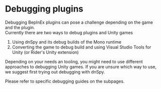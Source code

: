 # Debugging plugins

Debugging BepInEx plugins can pose a challenge depending on the game and the plugin.  
Currently there are two ways to debug plugins and Unity games

1. Using dnSpy and its debug builds of the Mono runtime
2. Converting the game to debug build and using Visual Studio Tools for Unity (or Rider's Unity extension) 

Depending on your needs an tooling, you might need to use different approaches 
to debugging Unity games. If you are unsure which way to use, we suggest 
first trying out debugging with dnSpy.

Please refer to specific debugging guides on the subpages.